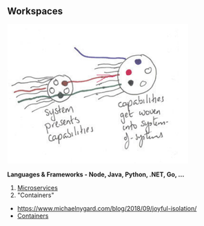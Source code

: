 ## Workspaces

![](/images/systemsofsystems.png)

**Languages & Frameworks - Node, Java, Python, .NET, Go, ...** 

1. [Microservices](../Patterns/microservices-demo.md)
2. "Containers"
* https://www.michaelnygard.com/blog/2018/09/joyful-isolation/
* [Containers](https://twitter.com/MarcJBrooker/status/1222217458028707841)






